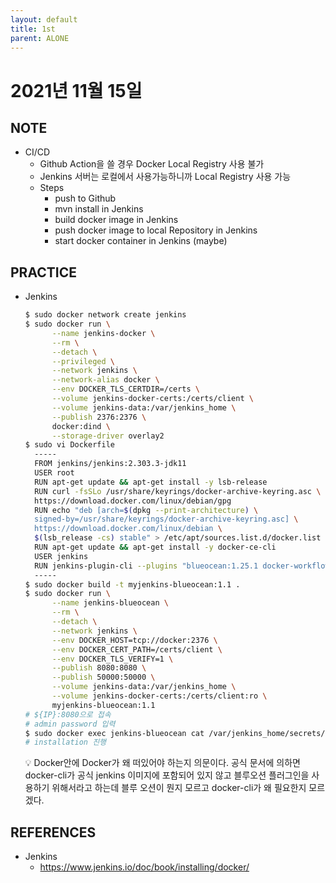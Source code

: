 ```yaml
---
layout: default
title: 1st
parent: ALONE
---
```


# 2021년 11월 15일

## NOTE
- CI/CD
  - Github Action을 쓸 경우 Docker Local Registry 사용 불가
  - Jenkins 서버는 로컬에서 사용가능하니까 Local Registry 사용 가능
  - Steps
    - push to Github
    - mvn install in Jenkins
    - build docker image in Jenkins
    - push docker image to local Repository in Jenkins
    - start docker container in Jenkins (maybe)

## PRACTICE
- Jenkins
  ```bash
  $ sudo docker network create jenkins
  $ sudo docker run \
        --name jenkins-docker \
        --rm \
        --detach \
        --privileged \
        --network jenkins \
        --network-alias docker \
        --env DOCKER_TLS_CERTDIR=/certs \
        --volume jenkins-docker-certs:/certs/client \
        --volume jenkins-data:/var/jenkins_home \
        --publish 2376:2376 \
        docker:dind \
        --storage-driver overlay2
  $ sudo vi Dockerfile
    -----
    FROM jenkins/jenkins:2.303.3-jdk11
    USER root
    RUN apt-get update && apt-get install -y lsb-release
    RUN curl -fsSLo /usr/share/keyrings/docker-archive-keyring.asc \
    https://download.docker.com/linux/debian/gpg
    RUN echo "deb [arch=$(dpkg --print-architecture) \
    signed-by=/usr/share/keyrings/docker-archive-keyring.asc] \
    https://download.docker.com/linux/debian \
    $(lsb_release -cs) stable" > /etc/apt/sources.list.d/docker.list
    RUN apt-get update && apt-get install -y docker-ce-cli
    USER jenkins
    RUN jenkins-plugin-cli --plugins "blueocean:1.25.1 docker-workflow:1.26"
    -----
  $ sudo docker build -t myjenkins-blueocean:1.1 .
  $ sudo docker run \
        --name jenkins-blueocean \
        --rm \
        --detach \
        --network jenkins \
        --env DOCKER_HOST=tcp://docker:2376 \
        --env DOCKER_CERT_PATH=/certs/client \
        --env DOCKER_TLS_VERIFY=1 \
        --publish 8080:8080 \
        --publish 50000:50000 \
        --volume jenkins-data:/var/jenkins_home \
        --volume jenkins-docker-certs:/certs/client:ro \
        myjenkins-blueocean:1.1
  # ${IP}:8080으로 접속
  # admin password 입력
  $ sudo docker exec jenkins-blueocean cat /var/jenkins_home/secrets/initialAdminPassword
  # installation 진행
  ```
  💡 Docker안에 Docker가 왜 떠있어야 하는지 의문이다. 공식 문서에 의하면 docker-cli가 공식 jenkins 이미지에 포함되어 있지 않고 블루오션 플러그인을 사용하기 위해서라고 하는데 블루 오션이 뭔지 모르고 docker-cli가 왜 필요한지 모르겠다.

## REFERENCES
- Jenkins
  - https://www.jenkins.io/doc/book/installing/docker/
